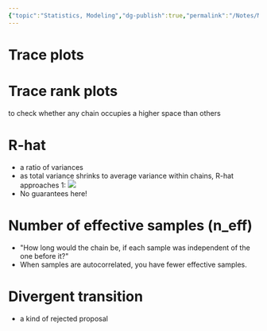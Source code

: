 ```yaml
---
{"topic":"Statistics, Modeling","dg-publish":true,"permalink":"/Notes/Monte Carlo Diagnostics/","dgPassFrontmatter":true,"noteIcon":""}
---
```


# Trace plots
# Trace rank plots 
to check whether any chain occupies a higher space than others
# R-hat
- a ratio of variances
- as total variance shrinks to average variance within chains, R-hat approaches 1:
	![](/img/user/assets/images/monte-carlo-1.png)
- No guarantees here!
# Number of effective samples (n_eff)
- "How long would the chain be, if each sample was independent of the one before it?"
- When samples are autocorrelated, you have fewer effective samples.
# Divergent transition
- a kind of rejected proposal


